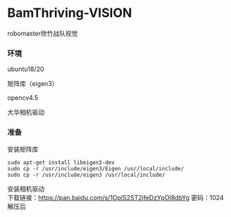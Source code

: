 # BamThriving-VISION
robomaster欣竹战队视觉

### 环境
  ubuntu18/20  
  
  矩阵库（eigen3） 
  
  opencv4.5 
  
  大华相机驱动
 
### 准备
安装矩阵库

    sudo apt-get install libeigen3-dev
    sudo cp -r /usr/include/eigen3/Eigen /usr/local/include/
    sudo cp -r /usr/include/eigen3 /usr/local/include/
    
安装相机驱动    
下载链接：https://pan.baidu.com/s/1OplS2ST2jfeDzYpOI8dbYg
密码：1024
解压后
